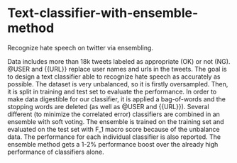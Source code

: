 # Text-classifier-with-ensemble-method
Recognize hate speech on twitter via ensembling.

Data includes more than 18k tweets labeled as appropriate (OK) or not (NG). @USER and {{URL}} replace user names and urls in the tweets. The goal is to design a text classifier able to recognize hate speech as accurately as possible.
The dataset is very unbalanced, so it is firstly oversampled. Then, it is split in training and test set to evaluate the performance. In order to make data digestible for our classifier, it is applied a bag-of-words and the stopping words are deleted (as well as @USER and {{URL}}). Several different (to minimize the correlated error) classifiers are combined in an ensemble with soft voting. The ensemble is trained on the training set and evaluated on the test set with F_1 macro score because of the unbalance data. The performance for each individual classifier is also reported. The ensemble method gets a 1-2% performance boost over the already high performance of classifiers alone.
